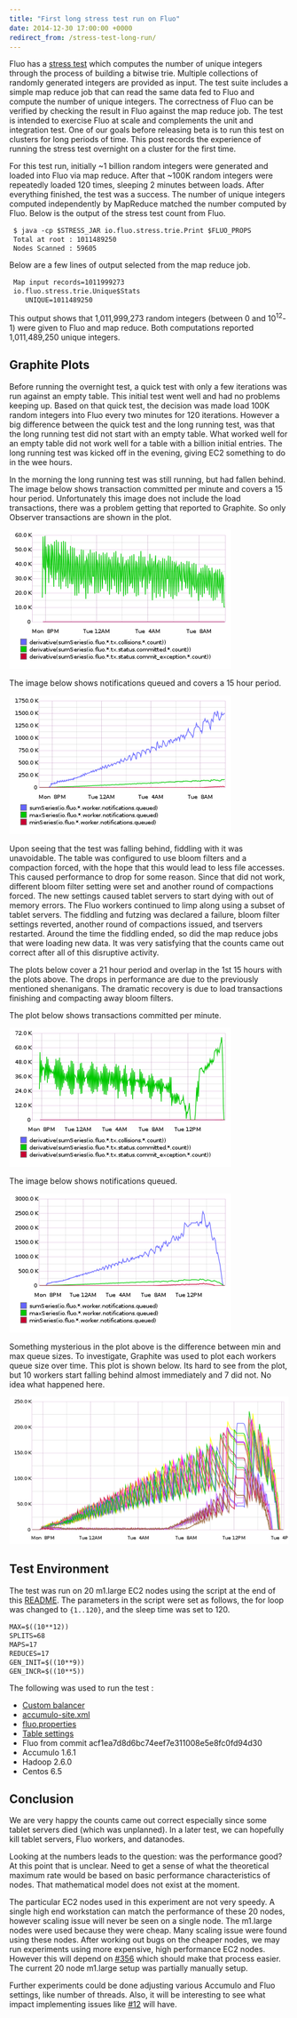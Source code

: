 ```yaml
---
title: "First long stress test run on Fluo"
date: 2014-12-30 17:00:00 +0000
redirect_from: /stress-test-long-run/
---
```


Fluo has a [stress test][1] which computes the number of unique integers
through the process of building a bitwise trie.  Multiple collections of
randomly generated integers are provided as input.  The test suite includes a
simple map reduce job that can read the same data fed to Fluo and compute the
number of unique integers. The correctness of Fluo can be verified by checking
the result in Fluo against the map reduce job.  The test is intended to
exercise Fluo at scale and complements the unit and integration test.  One of
our goals before releasing beta is to run this test on clusters for long
periods of time.  This post records the experience of running the stress test
overnight on a cluster for the first time.   

For this test run, initially ~1 billion random integers were generated and
loaded into Fluo via map reduce.  After that ~100K random integers were
repeatedly loaded 120 times, sleeping 2 minutes between loads.  After
everything finished, the test was a success. The number of unique integers
computed independently by MapReduce matched the number computed by Fluo. Below
is the output of the stress test count from Fluo.

     $ java -cp $STRESS_JAR io.fluo.stress.trie.Print $FLUO_PROPS
     Total at root : 1011489250
     Nodes Scanned : 59605

Below are a few lines of output selected from the map reduce job.

     Map input records=1011999273
     io.fluo.stress.trie.Unique$Stats 
        UNIQUE=1011489250

This output shows that 1,011,999,273 random integers (between 0 and
10<sup>12</sup>-1) were given to Fluo and map reduce.  Both computations
reported 1,011,489,250 unique integers.    

Graphite Plots
--------------

Before running the overnight test, a quick test with only a few iterations was
run against an empty table.  This initial test went well and had no problems
keeping up.  Based on that quick test, the decision was made load 100K random
integers into Fluo every two minutes for 120 iterations.  However a big
difference between the quick test and the long running test, was that the long
running test did not start with an empty table. What worked well for an empty
table did not work well for a table with a billion initial entries.  The long
running test was kicked off in the evening, giving EC2 something to do in the
wee hours.

In the morning the long running test was still running, but had fallen behind.
The image below shows transaction committed per minute and covers a 15 hour
period.  Unfortunately this image does not include the load transactions, there
was a problem getting that reported to Graphite.  So only Observer transactions
are shown in the plot.

![TXs committed 1](/resources/blog/stress_1/committed-1.png "TX Committed per minute")  

The image below shows notifications queued and covers a 15 hour period.  

![Notifications Queued](/resources/blog/stress_1/queue-1.png "Notifications Queued")

Upon seeing that the test was falling behind, fiddling with it was unavoidable.
The table was configured to use bloom filters and a compaction forced, with the
hope that this would lead to less file accesses.  This caused performance to
drop for some reason.  Since that did not work, different bloom filter setting
were set and another round of compactions forced.  The new settings caused
tablet servers to start dying with out of memory errors.  The Fluo workers
continued to limp along using a subset of tablet servers.   The fiddling and
futzing was declared a failure, bloom filter settings reverted, another round
of compactions issued, and tservers restarted.  Around the time the fiddling
ended, so did the map reduce jobs that were loading new data.  It was very
satisfying that the counts came out correct after all of this disruptive
activity.

The plots below cover a 21 hour period and overlap in the 1st 15 hours with the
plots above.  The drops in performance are due to the previously mentioned
shenanigans.  The dramatic recovery is due to load transactions finishing and
compacting away bloom filters. 

The plot below shows transactions committed per minute.

![TXs committed 2](/resources/blog/stress_1/committed-2.png "TX Committed per minute") 

The image below shows notifications queued.

![Notifications Queued 2](/resources/blog/stress_1/queue-2.png "Notifications Queued 2")

Something mysterious in the plot above is the difference between min and max
queue sizes.  To investigate, Graphite was used to plot each workers queue size
over time.  This plot is shown below.  Its hard to see from the plot, but 10
workers start falling behind almost immediately and 7 did not.  No idea what
happened here.

![All workers queue sizes](/resources/blog/stress_1/all-workers-queue-sizes-2.png "All workers queue sizes")

Test Environment
----------------

The test was run on 20 m1.large EC2 nodes using the script at the end of this
[README][1].  The parameters in the script were set as follows, the for loop
was changed to `{1..120}`, and the sleep time was set to 120.

    MAX=$((10**12))
    SPLITS=68
    MAPS=17
    REDUCES=17
    GEN_INIT=$((10**9))
    GEN_INCR=$((10**5))


The following was used to run the test :

 * [Custom balancer][2]
 * [accumulo-site.xml](/resources/blog/stress_1/accumulo-site.xml)
 * [fluo.properties](/resources/blog/stress_1/fluo.properties)
 * [Table settings](/resources/blog/stress_1/table_settings.txt)
 * Fluo from commit acf1ea7d8d6bc74eef7e311008e5e8fc0fd94d30
 * Accumulo 1.6.1
 * Hadoop 2.6.0
 * Centos 6.5

Conclusion
----------

We are very happy the counts came out correct especially since some tablet
servers died (which was unplanned).  In a later test, we can hopefully kill
tablet servers, Fluo workers, and datanodes.

Looking at the numbers leads to the question: was the performance good?  At
this point that is unclear.   Need to get a sense of what the theoretical
maximum rate would be based on basic performance characteristics of nodes.
That mathematical model does not exist at the moment.  

The particular EC2 nodes used in this experiment are not very speedy.  A single
high end workstation can match the performance of these 20 nodes, however
scaling issue will never be seen on a single node.  The m1.large nodes were
used because they were cheap.  Many scaling issue were found using these nodes.
After working out bugs on the cheaper nodes, we may run experiments using more
expensive, high performance EC2 nodes.  However this will depend on [#356][4]
which should make that process easier.  The current 20 node m1.large setup was
partially manually setup.

Further experiments could be done adjusting various Accumulo and Fluo settings,
like number of threads.  Also, it will be interesting to see what impact
implementing issues like [#12][3] will have. 

[1]: https://github.com/fluo-io/fluo/blob/acf1ea7d8d6bc74eef7e311008e5e8fc0fd94d30/modules/stress/README.md
[2]: https://github.com/keith-turner/stress-balancer
[3]: https://github.com/fluo-io/fluo/issues/12
[4]: https://github.com/fluo-io/fluo/issues/356
